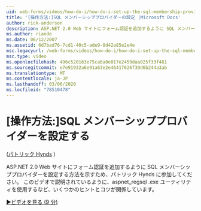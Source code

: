 ```yaml
---
uid: web-forms/videos/how-do-i/how-do-i-set-up-the-sql-membership-provider
title: '[操作方法:]SQL メンバーシッププロバイダーの設定 |Microsoft Docs'
author: rick-anderson
description: ASP.NET 2.0 Web サイトにフォーム認証を追加するように SQL メンバーシッププロバイダーを設定する方法を示すため、パトリック Hynds に参加してください。 いくつかのヒントがあります...
ms.author: riande
ms.date: 06/12/2007
ms.assetid: 6d7bad76-7cd1-40c5-ade9-8d42a85e2e4e
msc.legacyurl: /web-forms/videos/how-do-i/how-do-i-set-up-the-sql-membership-provider
msc.type: video
ms.openlocfilehash: 496c520163e75ca6a0e017e2459daa025f33f481
ms.sourcegitcommit: e7e91932a6e91a63e2e46417626f39d6b244a3ab
ms.translationtype: MT
ms.contentlocale: ja-JP
ms.lasthandoff: 03/06/2020
ms.locfileid: "78510478"
---
```

# <a name="how-do-i-set-up-the-sql-membership-provider"></a>[操作方法:]SQL メンバーシッププロバイダーを設定する

([パトリック Hynds](https://twitter.com/patrickhynds) )

ASP.NET 2.0 Web サイトにフォーム認証を追加するように SQL メンバーシッププロバイダーを設定する方法を示すため、パトリック Hynds に参加してください。 このビデオで説明されているように、aspnet\_regsql .exe ユーティリティを使用するなど、いくつかのヒントとコツが関係しています。

[&#9654;ビデオを見る (9 分)](https://channel9.msdn.com/Blogs/ASP-NET-Site-Videos/how-do-i-set-up-the-sql-membership-provider)
